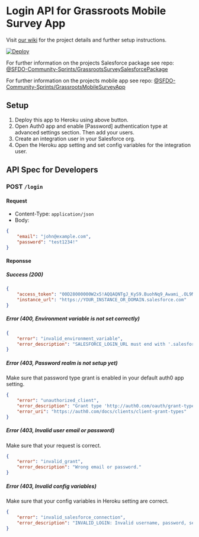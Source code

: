 # Login API for Grassroots Mobile Survey App
Visit [our wiki](https://github.com/SFDO-Community-Sprints/GrassrootsMobileSurveyApp/wiki) for the project details and further setup instructions.

[![Deploy](https://www.herokucdn.com/deploy/button.svg)](https://heroku.com/deploy)

For further information on the projects Salesforce package see repo: [@SFDO-Community-Sprints/GrassrootsSurveySalesforcePackage](https://github.com/SFDO-Community-Sprints/GrassrootsSurveySalesforcePackage)

For further information on the projects mobile app see repo: [@SFDO-Community-Sprints/GrassrootsMobileSurveyApp
](https://github.com/SFDO-Community-Sprints/GrassrootsMobileSurveyApp)

## Setup
1. Deploy this app to Heroku using above button.
2. Open Auth0 app and enable [Password] authentication type at advanced settings section. Then add your users.
3. Create an integration user in your Salesforce org.
4. Open the Heroku app setting and set config variables for the integration user.

## API Spec for Developers
### POST `/login`
#### Request
* Content-Type: `application/json`
* Body:
```json
{
    "email": "john@example.com",
    "password": "test1234!"
}
```

#### Reponsse
##### Success (200)
```json
{
    "access_token": "00D28000000W2x5!AQQAQNTgJ_KyS9.BuohNq9_Awami_.OL9MiZe24bTt75Un56KChhd7lfJ2J.R_XdgP2cvx_clufew6i9acH8FKG9wacaDdgj",
    "instance_url": "https://YOUR_INSTANCE_OR_DOMAIN.salesforce.com"
}
```

##### Error (400, Environment variable is not set correctly)
```json
{
    "error": "invalid_environment_variable",
    "error_description": "SALESFORCE_LOGIN_URL must end with '.salesforce.com'. Contact your administrator to see Heroku setting."
}
```

##### Error (403, Password realm is not setup yet)
Make sure that password type grant is enabled in your default auth0 app setting.
```json
{
    "error": "unauthorized_client",
    "error_description": "Grant type 'http://auth0.com/oauth/grant-type/password-realm' not allowed for the client.",
    "error_uri": "https://auth0.com/docs/clients/client-grant-types"
}
```

##### Error (403, Invalid user email or password)
Make sure that your request is correct.
```json
{
    "error": "invalid_grant",
    "error_description": "Wrong email or password."
}
```

##### Error (403, Invalid config variables)
Make sure that your config variables in Heroku setting are correct.
```json
{
    "error": "invalid_salesforce_connection",
    "error_description": "INVALID_LOGIN: Invalid username, password, security token; or user locked out."
}
```
